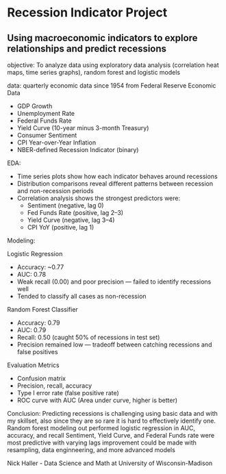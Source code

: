 # Recession Indicator Project
## Using macroeconomic indicators to explore relationships and predict recessions

objective: To analyze data using exploratory data analysis (correlation heat maps, time series graphs), random forest and logistic models


data:
quarterly economic data since 1954 from Federal Reserve Economic Data
  - GDP Growth
  - Unemployment Rate
  - Federal Funds Rate
  - Yield Curve (10-year minus 3-month Treasury)
  - Consumer Sentiment
  - CPI Year-over-Year Inflation
  - NBER-defined Recession Indicator (binary)


EDA:
- Time series plots show how each indicator behaves around recessions
- Distribution comparisons reveal different patterns between recession and non-recession periods
- Correlation analysis shows the strongest predictors were:
  - Sentiment (negative, lag 0)
  - Fed Funds Rate (positive, lag 2–3)
  - Yield Curve (negative, lag 3–4)
  - CPI YoY (positive, lag 1)


Modeling:

Logistic Regression
- Accuracy: ~0.77  
- AUC: 0.78  
- Weak recall (0.00) and poor precision — failed to identify recessions well  
- Tended to classify all cases as non-recession

Random Forest Classifier
- Accuracy: 0.79  
- AUC: 0.79  
- Recall: 0.50 (caught 50% of recessions in test set)  
- Precision remained low — tradeoff between catching recessions and false positives

Evaluation Metrics
- Confusion matrix  
- Precision, recall, accuracy  
- Type I error rate (false positive rate)  
- ROC curve with AUC (Area under curve, higher is better)

Conclusion:
Predicting recessions is challenging using basic data and with my skillset, also since they are so rare it is hard to effectively identify one.
Random forest modeling out performed logistic regression in AUC, accuracy, and recall
Sentiment, Yield Curve, and Federal Funds rate were most predictive with varying lags
improvement could be made with resampling, data enginneering, and more advanced models


Nick Haller - Data Science and Math at University of Wisconsin-Madison
